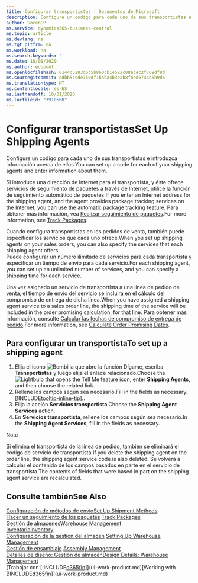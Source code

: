 ```yaml
---
title: Configurar transportistas | Documentos de Microsoft
description: Configure un código para cada uno de sus transportistas e introduzca información acerca de ellos.
author: SorenGP
ms.service: dynamics365-business-central
ms.topic: article
ms.devlang: na
ms.tgt_pltfrm: na
ms.workload: na
ms.search.keywords: ''
ms.date: 10/01/2020
ms.author: edupont
ms.openlocfilehash: 0144c5283d6c5b860cb14522c08acec2f769df8d
ms.sourcegitcommit: ddbb5cede750df1baba4b3eab8fbed6744b5b9d6
ms.translationtype: HT
ms.contentlocale: es-ES
ms.lasthandoff: 10/01/2020
ms.locfileid: "3910560"
---
```

# <a name="set-up-shipping-agents"></a><span data-ttu-id="867c6-103">Configurar transportistas</span><span class="sxs-lookup"><span data-stu-id="867c6-103">Set Up Shipping Agents</span></span>
<span data-ttu-id="867c6-104">Configure un código para cada uno de sus transportistas e introduzca información acerca de ellos.</span><span class="sxs-lookup"><span data-stu-id="867c6-104">You can set up a code for each of your shipping agents and enter information about them.</span></span>  

<span data-ttu-id="867c6-105">Si introduce una dirección de Internet para el transportista, y éste ofrece servicios de seguimiento de paquetes a través de Internet, utilice la función de seguimiento automático de paquetes.</span><span class="sxs-lookup"><span data-stu-id="867c6-105">If you enter an Internet address for the shipping agent, and the agent provides package tracking services on the Internet, you can use the automatic package tracking feature.</span></span> <span data-ttu-id="867c6-106">Para obtener más información, vea [Realizar seguimiento de paquetes](sales-how-track-packages.md).</span><span class="sxs-lookup"><span data-stu-id="867c6-106">For more information, see [Track Packages](sales-how-track-packages.md).</span></span>

<span data-ttu-id="867c6-107">Cuando configura transportistas en los pedidos de venta, también puede especificar los servicios que cada uno ofrece.</span><span class="sxs-lookup"><span data-stu-id="867c6-107">When you set up shipping agents on your sales orders, you can also specify the services that each shipping agent offers.</span></span>  
<span data-ttu-id="867c6-108">Puede configurar un número ilimitado de servicios para cada transportista y especificar un tiempo de envío para cada servicio.</span><span class="sxs-lookup"><span data-stu-id="867c6-108">For each shipping agent, you can set up an unlimited number of services, and you can specify a shipping time for each service.</span></span>  

<span data-ttu-id="867c6-109">Una vez asignado un servicio de transportista a una línea de pedido de venta, el tiempo de envío del servicio se incluirá en el cálculo del compromiso de entrega de dicha línea.</span><span class="sxs-lookup"><span data-stu-id="867c6-109">When you have assigned a shipping agent service to a sales order line, the shipping time of the service will be included in the order promising calculation, for that line.</span></span> <span data-ttu-id="867c6-110">Para obtener más información, consulte [Calcular las fechas de compromiso de entrega de pedido](sales-how-to-calculate-order-promising-dates.md).</span><span class="sxs-lookup"><span data-stu-id="867c6-110">For more information, see [Calculate Order Promising Dates](sales-how-to-calculate-order-promising-dates.md).</span></span>

## <a name="to-set-up-a-shipping-agent"></a><span data-ttu-id="867c6-111">Para configurar un transportista</span><span class="sxs-lookup"><span data-stu-id="867c6-111">To set up a shipping agent</span></span>  
1.  <span data-ttu-id="867c6-112">Elija el icono ![Bombilla que abre la función Dígame](media/ui-search/search_small.png "Dígame qué desea hacer"), escriba **Transportistas** y luego elija el enlace relacionado.</span><span class="sxs-lookup"><span data-stu-id="867c6-112">Choose the ![Lightbulb that opens the Tell Me feature](media/ui-search/search_small.png "Tell me what you want to do") icon, enter **Shipping Agents**, and then choose the related link.</span></span>  
2.  <span data-ttu-id="867c6-113">Rellene los campos según sea necesario.</span><span class="sxs-lookup"><span data-stu-id="867c6-113">Fill in the fields as necessary.</span></span> [!INCLUDE[tooltip-inline-tip](includes/tooltip-inline-tip_md.md)]<span data-ttu-id="867c6-114">.</span><span class="sxs-lookup"><span data-stu-id="867c6-114">.</span></span>  
3.  <span data-ttu-id="867c6-115">Elija la acción **Servicios transportista**.</span><span class="sxs-lookup"><span data-stu-id="867c6-115">Choose the **Shipping Agent Services** action.</span></span>
4. <span data-ttu-id="867c6-116">En **Servicios transportista**, rellene los campos según sea necesario.</span><span class="sxs-lookup"><span data-stu-id="867c6-116">In the **Shipping Agent Services**, fill in the fields as necessary.</span></span>

> [!NOTE]  
>  <span data-ttu-id="867c6-117">Si elimina el transportista de la línea de pedido, también se eliminará el código de servicio de transportista.</span><span class="sxs-lookup"><span data-stu-id="867c6-117">If you delete the shipping agent on the order line, the shipping agent service code is also deleted.</span></span> <span data-ttu-id="867c6-118">Se volverá a calcular el contenido de los campos basados en parte en el servicio de transportista.</span><span class="sxs-lookup"><span data-stu-id="867c6-118">The contents of fields that were based in part on the shipping agent service are recalculated.</span></span>  

## <a name="see-also"></a><span data-ttu-id="867c6-119">Consulte también</span><span class="sxs-lookup"><span data-stu-id="867c6-119">See Also</span></span>
[<span data-ttu-id="867c6-120">Configuración de métodos de envío</span><span class="sxs-lookup"><span data-stu-id="867c6-120">Set Up Shipment Methods</span></span>](sales-how-set-up-shipment-methods.md)  
<span data-ttu-id="867c6-121">[Hacer un seguimiento de los paquetes](sales-how-track-packages.md)  </span><span class="sxs-lookup"><span data-stu-id="867c6-121">[Track Packages](sales-how-track-packages.md)  </span></span>  
[<span data-ttu-id="867c6-122">Gestión de almacenes</span><span class="sxs-lookup"><span data-stu-id="867c6-122">Warehouse Management</span></span>](warehouse-manage-warehouse.md)  
[<span data-ttu-id="867c6-123">Inventario</span><span class="sxs-lookup"><span data-stu-id="867c6-123">Inventory</span></span>](inventory-manage-inventory.md)  
<span data-ttu-id="867c6-124">[Configuración de la gestión del almacén](warehouse-setup-warehouse.md)   </span><span class="sxs-lookup"><span data-stu-id="867c6-124">[Setting Up Warehouse Management](warehouse-setup-warehouse.md)   </span></span>  
<span data-ttu-id="867c6-125">[Gestión de ensamblaje](assembly-assemble-items.md)  </span><span class="sxs-lookup"><span data-stu-id="867c6-125">[Assembly Management](assembly-assemble-items.md)  </span></span>  
[<span data-ttu-id="867c6-126">Detalles de diseño: Gestión de almacén</span><span class="sxs-lookup"><span data-stu-id="867c6-126">Design Details: Warehouse Management</span></span>](design-details-warehouse-management.md)  
<span data-ttu-id="867c6-127">[Trabajar con [!INCLUDE[d365fin](includes/d365fin_md.md)]](ui-work-product.md)</span><span class="sxs-lookup"><span data-stu-id="867c6-127">[Working with [!INCLUDE[d365fin](includes/d365fin_md.md)]](ui-work-product.md)</span></span>  
